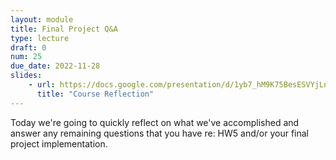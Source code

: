 ```yaml
---
layout: module
title: Final Project Q&A
type: lecture
draft: 0
num: 25
due_date: 2022-11-28
slides: 
    - url: https://docs.google.com/presentation/d/1yb7_hM9K75BesESVYjLnwsr7Q34qzNBuWo3_HrL7CGQ/edit?usp=sharing
      title: "Course Reflection"
---
```


Today we're going to quickly reflect on what we've accomplished and answer any remaining questions that you have re: HW5 and/or your final project implementation.